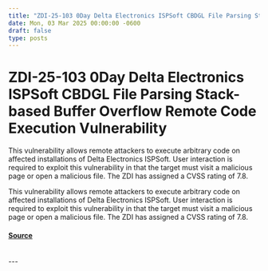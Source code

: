 ```yaml
---
title: "ZDI-25-103 0Day Delta Electronics ISPSoft CBDGL File Parsing Stack-based Buffer Overflow Remote Code Execution Vulnerability"
date: Mon, 03 Mar 2025 00:00:00 -0600
draft: false
type: posts
---
```

# ZDI-25-103 0Day Delta Electronics ISPSoft CBDGL File Parsing Stack-based Buffer Overflow Remote Code Execution Vulnerability





This vulnerability allows remote attackers to execute arbitrary code on affected installations of Delta Electronics ISPSoft. User interaction is required to exploit this vulnerability in that the target must visit a malicious page or open a malicious file. The ZDI has assigned a CVSS rating of 7.8.

This vulnerability allows remote attackers to execute arbitrary code on affected installations of Delta Electronics ISPSoft. User interaction is required to exploit this vulnerability in that the target must visit a malicious page or open a malicious file. The ZDI has assigned a CVSS rating of 7.8.

#### [Source](http://www.zerodayinitiative.com/advisories/ZDI-25-103/)

<br/>
---
